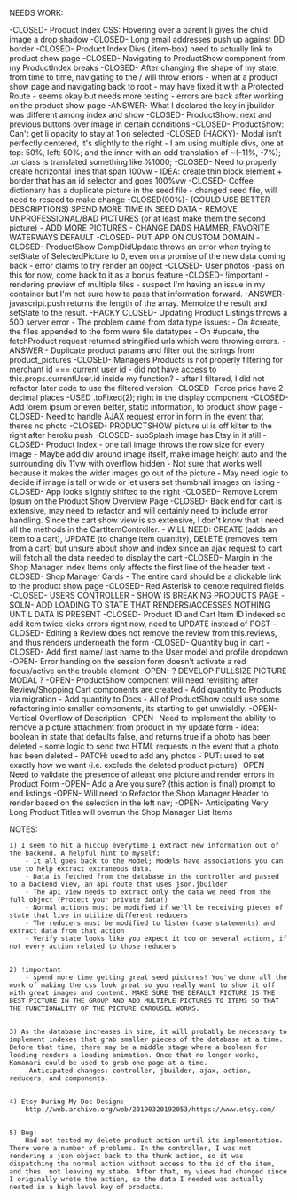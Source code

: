 NEEDS WORK:

-CLOSED- Product Index CSS: Hovering over a parent li gives the child image a drop shadow
-CLOSED- Long email addresses push up against DD border
-CLOSED- Product Index Divs (.item-box) need to actually link to product show page
-CLOSED- Navigating to ProductShow component from my ProductIndex breaks
-CLOSED- After changing the shape of my state, from time to time, navigating to the / will throw errors
    - when at a product show page and navigating back to root
    - may have fixed it with a Protected Route
    - seems okay but needs more testing
    - errors are back after working on the product show page
-ANSWER- What I declared the key in jbuilder was different among index and show
-CLOSED- ProductShow: next and previous buttons over image in certain conditions
-CLOSED- ProductShow: Can't get li opacity to stay at 1 on selected
-CLOSED (HACKY)- Modal isn't perfectly centered, it's slightly to the right
    - I am using multiple divs, one at top: 50%, left: 50%; and the inner with an odd translation of ~(-11%, -7%);
    - .or class is translated something like %1000;
-CLOSED- Need to properly create horizontal lines that span 100vw
    - IDEA: create thin block element + border that has an id selector and goes 100%vw
-CLOSED- Coffee dictionary has a duplicate picture in the seed file
    - changed seed file, will need to reseed to make change
-CLOSED(90%)- (COULD USE BETTER DESCRIPTIONS) SPEND MORE TIME IN SEED DATA 
    - REMOVE UNPROFESSIONAL/BAD PICTURES (or at least make them the second picture)
    - ADD MORE PICTURES
    - CHANGE DADS HAMMER, FAVORITE WATERWAYS DEFAULT
-CLOSED- PUT APP ON CUSTOM DOMAIN
-CLOSED- ProductShow CompDidUpdate throws an error when trying to setState of SelectedPicture to 0, even on a promise of the new data coming back
    - error claims to try render an object
-CLOSED- User photos
    -pass on this for now, come back to it as a bonus feature
-CLOSED- !important - rendering preview of multiple files
    - suspect I'm having an issue in my container but I'm not sure how to pass that information forward.
    -ANSWER- javascript.push returns the length of the array. Memoize the result and setState to the result.
-HACKY CLOSED- Updating Product Listings throws a 500 server error
    - The problem came from data type issues:
        - On #create, the files appended to the form were file datatypes
        - On #update, the fetchProduct request returned stringified urls which were throwing errors.
    - ANSWER - Duplicate product params and filter out the strings from product_pictures 
-CLOSED- Managers Products is not properly filtering for merchant id === current user id
    - did not have access to this.props.currentUser.id inside my function? 
    - after I filtered, I did not refactor later code to use the filtered version
-CLOSED- Force price have 2 decimal places
    -USED .toFixed(2); right in the display component
-CLOSED- Add lorem ipsum or even better, static information, to product show page
-CLOSED- Need to handle AJAX request error in form in the event that theres no photo
-CLOSED- PRODUCTSHOW picture ul is off kilter to the right after heroku push
-CLOSED- subSplash image has Etsy in it still
-CLOSED- Product Index - one tall image throws the row size for every image
    - Maybe add div around image itself, make image height auto and the surrounding div 11vw with overflow hidden
    - Not sure that works well because it makes the wider images go out of the picture
    - May need logic to decide if image is tall or wide or let users set thumbnail images on listing
-CLOSED- App looks slightly shifted to the right
-CLOSED- Remove Lorem Ipsum on the Product Show Overview Page
-CLOSED- Back end for cart is extensive, may need to refactor and will certainly need to include error handling. Since the cart show view is so extensive, I don't know that I need all the methods in the CartItemController. 
    - WILL NEED: CREATE (adds an item to a cart), UPDATE (to change item quantity), DELETE (removes item from a cart) but unsure about show and index since an ajax request to cart will fetch all the data needed to display the cart
-CLOSED- Margin in the Shop Manager Index Items only affects the first line of the header text
-CLOSED- Shop Manager Cards - The entire card should be a clickable link to the product show page
-CLOSED- Red Asterisk to denote required fields
-CLOSED- USERS CONTROLLER - SHOW IS BREAKING PRODUCTS PAGE
    -SOLN- ADD LOADING TO STATE THAT RENDERS/ACCESSES NOTHING UNTIL DATA IS PRESENT
-CLOSED- Product ID and Cart Item ID indexed so add item twice kicks errors right now, need to UPDATE instead of POST
-CLOSED- Editing a Review does not remove the review from this.reviews, and thus renders underneath the form
-CLOSED- Quantity bug in cart
-CLOSED- Add first name/ last name to the User model and profile dropdown
-OPEN- Error handing on the session form doesn't activate a red focus/active on the trouble element
-OPEN- ? DEVELOP FULLSIZE PICTURE MODAL ?
-OPEN- ProductShow component will need revisiting after Review/Shopping Cart components are created
    - Add quantity to Products via migration
    - Add quantity to Docs
    - All of ProductShow could use some refactoring into smaller components, its starting to get unwieldly.
-OPEN- Vertical Overflow of Description
-OPEN- Need to implement the ability to remove a picture attachment from product in my update form
    - idea: boolean in state that defaults false, and returns true if a photo has been deleted
    - some logic to send two HTML requests in the event that a photo has been deleted
        - PATCH: used to add any photos
        - PUT: used to set exactly how we want (i.e. exclude the deleted product picture)
-OPEN- Need to validate the presence of atleast one picture and render errors in Product Form
-OPEN- Add a Are you sure? (this action is final) prompt to end listings
-OPEN- Will need to Refactor the Shop Manager Header to render based on the selection in the left nav;
-OPEN- Anticipating Very Long Product Titles will overrun the Shop Manager List Items


 

NOTES: 

    1) I seem to hit a hiccup everytime I extract new information out of the backend. A helpful hint to myself:
        - It all goes back to the Model; Models have associations you can use to help extract extraneous data.
        - Data is fetched from the database in the controller and passed to a backend view, an api route that uses json.jbuilder
        - The api view needs to extract only the data we need from the full object (Protect your private data!)
        - Normal actions must be modified if we'll be receiving pieces of state that live in utilize different reducers
        - The reducers must be modified to listen (case statements) and extract data from that action
        - Verify state looks like you expect it too on several actions, if not every action related to those reducers


    2) !important
        - spend more time getting great seed pictures! You've done all the work of making the css look great so you really want to show it off with great images and content. MAKE SURE THE DEFAULT PICTURE IS THE BEST PICTURE IN THE GROUP AND ADD MULTIPLE PICTURES TO ITEMS SO THAT THE FUNCTIONALITY OF THE PICTURE CAROUSEL WORKS.


    3) As the database increases in size, it will probably be necessary to implement indexes that grab smaller pieces of the database at a time. Before that time, there may be a middle stage where a boolean for loading renders a loading animation. Once that no longer works, Kamanari could be used to grab one page at a time. 
        -Anticipated changes: controller, jbuilder, ajax, action, reducers, and components.


    4) Etsy During My Doc Design:
        http://web.archive.org/web/20190320192053/https://www.etsy.com/


    5) Bug:
        Had not tested my delete product action until its implementation. There were a number of problems. In the controller, I was not rendering a json object back to the thunk action, so it was dispatching the normal action without access to the id of the item, and thus, not leaving my state. After that, my views had changed since I originally wrote the action, so the data I needed was actually nested in a high level key of products.



